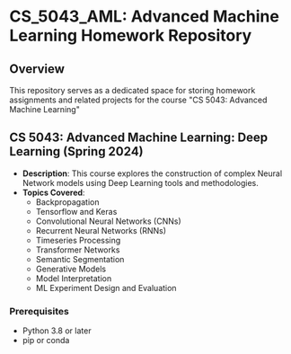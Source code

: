 # CS_5043_AML: Advanced Machine Learning Homework Repository

## Overview
This repository serves as a dedicated space for storing homework assignments and related projects for the course "CS 5043: Advanced Machine Learning" 

## CS 5043: Advanced Machine Learning: Deep Learning (Spring 2024)
- **Description**: This course explores the construction of complex Neural Network models using Deep Learning tools and methodologies.
- **Topics Covered**:
  - Backpropagation
  - Tensorflow and Keras
  - Convolutional Neural Networks (CNNs)
  - Recurrent Neural Networks (RNNs)
  - Timeseries Processing
  - Transformer Networks
  - Semantic Segmentation
  - Generative Models
  - Model Interpretation
  - ML Experiment Design and Evaluation

### Prerequisites
- Python 3.8 or later
- pip or conda
